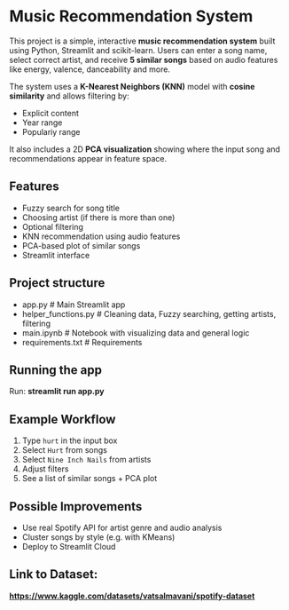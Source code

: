 # Music Recommendation System

This project is a simple, interactive **music recommendation system** built using Python, Streamlit and scikit-learn. Users can enter a song name, select correct artist, and receive **5 similar songs** based on audio features like energy, valence, danceability and more.

The system uses a **K-Nearest Neighbors (KNN)** model with **cosine similarity** and allows filtering by:
- Explicit content
- Year range
- Populariy range

It also includes a 2D **PCA visualization** showing where the input song and recommendations appear in feature space.



## Features
- Fuzzy search for song title
- Choosing artist (if there is more than one)
- Optional filtering
- KNN recommendation using audio features
- PCA-based plot of similar songs
- Streamlit interface



## Project structure
- app.py # Main Streamlit app
- helper_functions.py # Cleaning data, Fuzzy searching, getting artists, filtering
- main.ipynb # Notebook with visualizing data and general logic
- requirements.txt # Requirements



## Running the app
Run: **streamlit run app.py**



## Example Workflow
1. Type `hurt` in the input box
2. Select `Hurt` from songs
3. Select `Nine Inch Nails` from artists
4. Adjust filters
5. See a list of similar songs + PCA plot



## Possible Improvements
* Use real Spotify API for artist genre and audio analysis
* Cluster songs by style (e.g. with KMeans)
* Deploy to Streamlit Cloud


## Link to Dataset:
**https://www.kaggle.com/datasets/vatsalmavani/spotify-dataset**